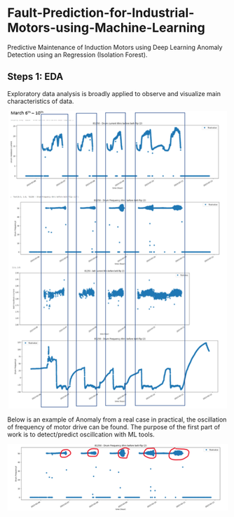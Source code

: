 # Fault-Prediction-for-Industrial-Motors-using-Machine-Learning
Predictive Maintenance of Induction Motors using Deep Learning Anomaly Detection using an Regression (Isolation Forest).

## Steps 1: EDA
Exploratory data analysis is broadly applied to observe and visualize main characteristics of data.

<p align="center"><img src="EDA.png"  width="500" > </p>

Below is an example of Anomaly from a real case in practical, the oscillation of frequency of motor drive can be found. The purpose of the first part of work is to detect/predict oscillcation with ML tools.

<p align="center"><img src="Marked Oscillation.png"  width="1000"></p>

